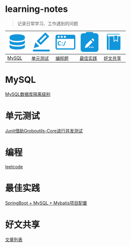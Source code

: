 # learning-notes
> 记录日常学习、工作遇到的问题

|![mysql](pic/db.png)|![unit-test](pic/ut.png)|![codig](pic/coding.png)|![best-practice](pic/practice.png)|![article](pic/article.png)|
|-|-|-|-|-|
|[MySQL](#mysql)|[单元测试](#unit-test)|[编程题](#coding)|[最佳实践](#best-practice)|[好文共享](#article-share)|

# <span id="mysql">MySQL</span>
[MySQL数据库隔离级别](mysql/MySQL数据库隔离级别.md)

# <span id="unit-test">单元测试</span>
[Junit借助Groboutils-Core进行并发测试](单元测试/Junit借助Groboutils-Core进行并发测试.md)

# <span id="coding">编程</span>
[leetcode](编程题/leetcode/catalog.md)

# <span id="best-practice">最佳实践</span>
[SpringBoot + MySQL + Mybatis项目配置](最佳实践/SpringBoot+MySQL+Mybatis项目配置.md)

# <span id="article-share">好文共享</span>
[文章列表](好文共享/article-list.md)






